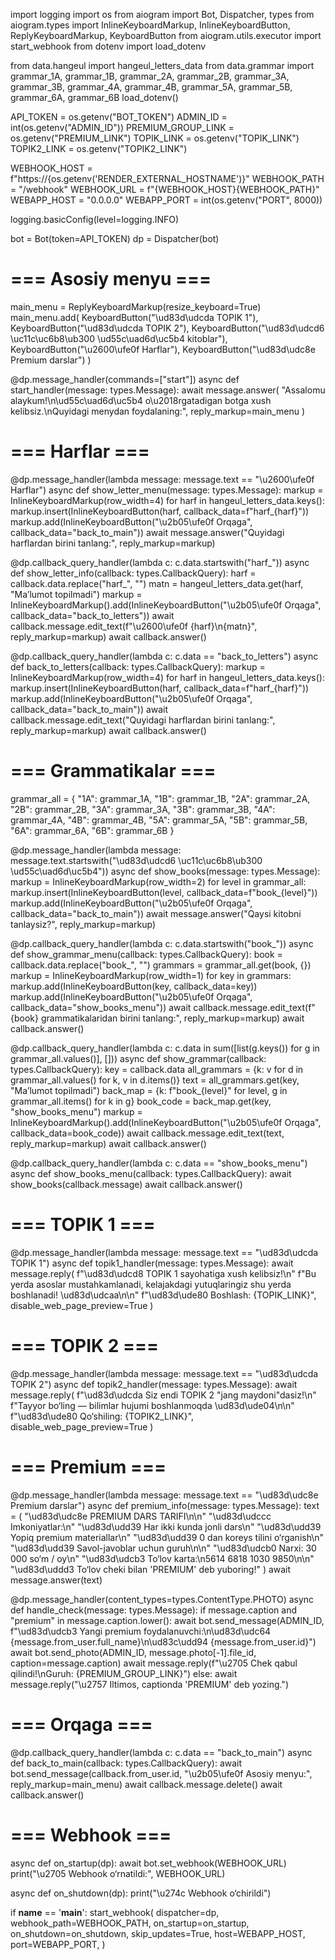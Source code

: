 import logging
import os
from aiogram import Bot, Dispatcher, types
from aiogram.types import InlineKeyboardMarkup, InlineKeyboardButton, ReplyKeyboardMarkup, KeyboardButton
from aiogram.utils.executor import start_webhook
from dotenv import load_dotenv

from data.hangeul import hangeul_letters_data
from data.grammar import grammar_1A, grammar_1B, grammar_2A, grammar_2B, grammar_3A, grammar_3B, grammar_4A, grammar_4B, grammar_5A, grammar_5B, grammar_6A, grammar_6B
load_dotenv()

API_TOKEN = os.getenv("BOT_TOKEN")
ADMIN_ID = int(os.getenv("ADMIN_ID"))
PREMIUM_GROUP_LINK = os.getenv("PREMIUM_LINK")
TOPIK_LINK = os.getenv("TOPIK_LINK")
TOPIK2_LINK = os.getenv("TOPIK2_LINK")

WEBHOOK_HOST = f"https://{os.getenv('RENDER_EXTERNAL_HOSTNAME')}"
WEBHOOK_PATH = "/webhook"
WEBHOOK_URL = f"{WEBHOOK_HOST}{WEBHOOK_PATH}"
WEBAPP_HOST = "0.0.0.0"
WEBAPP_PORT = int(os.getenv("PORT", 8000))

logging.basicConfig(level=logging.INFO)

bot = Bot(token=API_TOKEN)
dp = Dispatcher(bot)

# === Asosiy menyu ===
main_menu = ReplyKeyboardMarkup(resize_keyboard=True)
main_menu.add(
    KeyboardButton("\ud83d\udcda TOPIK 1"),
    KeyboardButton("\ud83d\udcda TOPIK 2"),
    KeyboardButton("\ud83d\udcd6 \uc11c\uc6b8\ub300 \ud55c\uad6d\uc5b4 kitoblar"),
    KeyboardButton("\u2600\ufe0f Harflar"),
    KeyboardButton("\ud83d\udc8e Premium darslar")
)

@dp.message_handler(commands=["start"])
async def start_handler(message: types.Message):
    await message.answer(
        "Assalomu alaykum!\n\ud55c\uad6d\uc5b4 o\u2018rgatadigan botga xush kelibsiz.\nQuyidagi menydan foydalaning:",
        reply_markup=main_menu
    )

# === Harflar ===
@dp.message_handler(lambda message: message.text == "\u2600\ufe0f Harflar")
async def show_letter_menu(message: types.Message):
    markup = InlineKeyboardMarkup(row_width=4)
    for harf in hangeul_letters_data.keys():
        markup.insert(InlineKeyboardButton(harf, callback_data=f"harf_{harf}"))
    markup.add(InlineKeyboardButton("\u2b05\ufe0f Orqaga", callback_data="back_to_main"))
    await message.answer("Quyidagi harflardan birini tanlang:", reply_markup=markup)

@dp.callback_query_handler(lambda c: c.data.startswith("harf_"))
async def show_letter_info(callback: types.CallbackQuery):
    harf = callback.data.replace("harf_", "")
    matn = hangeul_letters_data.get(harf, "Ma’lumot topilmadi")
    markup = InlineKeyboardMarkup().add(InlineKeyboardButton("\u2b05\ufe0f Orqaga", callback_data="back_to_letters"))
    await callback.message.edit_text(f"\u2600\ufe0f {harf}\n{matn}", reply_markup=markup)
    await callback.answer()

@dp.callback_query_handler(lambda c: c.data == "back_to_letters")
async def back_to_letters(callback: types.CallbackQuery):
    markup = InlineKeyboardMarkup(row_width=4)
    for harf in hangeul_letters_data.keys():
        markup.insert(InlineKeyboardButton(harf, callback_data=f"harf_{harf}"))
    markup.add(InlineKeyboardButton("\u2b05\ufe0f Orqaga", callback_data="back_to_main"))
    await callback.message.edit_text("Quyidagi harflardan birini tanlang:", reply_markup=markup)
    await callback.answer()

# === Grammatikalar ===
grammar_all = {
    "1A": grammar_1A,
    "1B": grammar_1B,
    "2A": grammar_2A,
    "2B": grammar_2B,
    "3A": grammar_3A,
    "3B": grammar_3B,
    "4A": grammar_4A,
    "4B": grammar_4B,
    "5A": grammar_5A,
    "5B": grammar_5B,
    "6A": grammar_6A,
    "6B": grammar_6B
}

@dp.message_handler(lambda message: message.text.startswith("\ud83d\udcd6 \uc11c\uc6b8\ub300 \ud55c\uad6d\uc5b4"))
async def show_books(message: types.Message):
    markup = InlineKeyboardMarkup(row_width=2)
    for level in grammar_all:
        markup.insert(InlineKeyboardButton(level, callback_data=f"book_{level}"))
    markup.add(InlineKeyboardButton("\u2b05\ufe0f Orqaga", callback_data="back_to_main"))
    await message.answer("Qaysi kitobni tanlaysiz?", reply_markup=markup)

@dp.callback_query_handler(lambda c: c.data.startswith("book_"))
async def show_grammar_menu(callback: types.CallbackQuery):
    book = callback.data.replace("book_", "")
    grammars = grammar_all.get(book, {})
    markup = InlineKeyboardMarkup(row_width=1)
    for key in grammars:
        markup.add(InlineKeyboardButton(key, callback_data=key))
    markup.add(InlineKeyboardButton("\u2b05\ufe0f Orqaga", callback_data="show_books_menu"))
    await callback.message.edit_text(f"{book} grammatikalaridan birini tanlang:", reply_markup=markup)
    await callback.answer()

@dp.callback_query_handler(lambda c: c.data in sum([list(g.keys()) for g in grammar_all.values()], []))
async def show_grammar(callback: types.CallbackQuery):
    key = callback.data
    all_grammars = {k: v for d in grammar_all.values() for k, v in d.items()}
    text = all_grammars.get(key, "Ma’lumot topilmadi")
    back_map = {k: f"book_{level}" for level, g in grammar_all.items() for k in g}
    book_code = back_map.get(key, "show_books_menu")
    markup = InlineKeyboardMarkup().add(InlineKeyboardButton("\u2b05\ufe0f Orqaga", callback_data=book_code))
    await callback.message.edit_text(text, reply_markup=markup)
    await callback.answer()

@dp.callback_query_handler(lambda c: c.data == "show_books_menu")
async def show_books_menu(callback: types.CallbackQuery):
    await show_books(callback.message)
    await callback.answer()

# === TOPIK 1 ===
@dp.message_handler(lambda message: message.text == "\ud83d\udcda TOPIK 1")
async def topik1_handler(message: types.Message):
    await message.reply(
        f"\ud83d\udcd8 TOPIK 1 sayohatiga xush kelibsiz!\n"
        f"Bu yerda asoslar mustahkamlanadi, kelajakdagi yutuqlaringiz shu yerda boshlanadi! \ud83d\udcaa\n\n"
        f"\ud83d\ude80 Boshlash: {TOPIK_LINK}",
        disable_web_page_preview=True
    )

# === TOPIK 2 ===
@dp.message_handler(lambda message: message.text == "\ud83d\udcda TOPIK 2")
async def topik2_handler(message: types.Message):
    await message.reply(
        f"\ud83d\udcda Siz endi TOPIK 2 \"jang maydoni\"dasiz!\n"
        f"Tayyor bo‘ling — bilimlar hujumi boshlanmoqda \ud83d\ude04\n\n"
        f"\ud83d\ude80 Qo‘shiling: {TOPIK2_LINK}",
        disable_web_page_preview=True
    )

# === Premium ===
@dp.message_handler(lambda message: message.text == "\ud83d\udc8e Premium darslar")
async def premium_info(message: types.Message):
    text = (
        "\ud83d\udc8e PREMIUM DARS TARIFI\n\n"
        "\ud83d\udccc Imkoniyatlar:\n"
        "\ud83d\udd39 Har ikki kunda jonli dars\n"
        "\ud83d\udd39 Yopiq premium materiallar\n"
        "\ud83d\udd39 0 dan koreys tilini o‘rganish\n"
        "\ud83d\udd39 Savol-javoblar uchun guruh\n\n"
        "\ud83d\udcb0 Narxi: 30 000 so‘m / oy\n"
        "\ud83d\udcb3 To‘lov karta:\n5614 6818 1030 9850\n\n"
        "\ud83d\uddd3 To‘lov cheki bilan 'PREMIUM' deb yuboring!"
    )
    await message.answer(text)

@dp.message_handler(content_types=types.ContentType.PHOTO)
async def handle_check(message: types.Message):
    if message.caption and "premium" in message.caption.lower():
        await bot.send_message(ADMIN_ID, f"\ud83d\udcb3 Yangi premium foydalanuvchi:\n\ud83d\udc64 {message.from_user.full_name}\n\ud83c\udd94 {message.from_user.id}")
        await bot.send_photo(ADMIN_ID, message.photo[-1].file_id, caption=message.caption)
        await message.reply(f"\u2705 Chek qabul qilindi!\nGuruh: {PREMIUM_GROUP_LINK}")
    else:
        await message.reply("\u2757 Iltimos, captionda 'PREMIUM' deb yozing.")

# === Orqaga ===
@dp.callback_query_handler(lambda c: c.data == "back_to_main")
async def back_to_main(callback: types.CallbackQuery):
    await bot.send_message(callback.from_user.id, "\u2b05\ufe0f Asosiy menyu:", reply_markup=main_menu)
    await callback.message.delete()
    await callback.answer()

# === Webhook ===
async def on_startup(dp):
    await bot.set_webhook(WEBHOOK_URL)
    print("\u2705 Webhook o‘rnatildi:", WEBHOOK_URL)

async def on_shutdown(dp):
    print("\u274c Webhook o‘chirildi")

if __name__ == '__main__':
    start_webhook(
        dispatcher=dp,
        webhook_path=WEBHOOK_PATH,
        on_startup=on_startup,
        on_shutdown=on_shutdown,
        skip_updates=True,
        host=WEBAPP_HOST,
        port=WEBAPP_PORT,
    )
